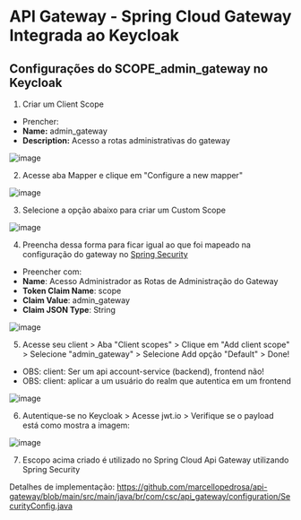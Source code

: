 # API Gateway - Spring Cloud Gateway Integrada ao Keycloak

## Configurações do SCOPE_admin_gateway no Keycloak

1. Criar um Client Scope
   
- Prencher:
- **Name:** admin_gateway
- **Description:** Acesso a rotas administrativas do gateway

![image](https://github.com/user-attachments/assets/ab5b33f3-06a7-411b-8f19-5a4be1a482fc)

2. Acesse aba Mapper e clique em "Configure a new mapper"

![image](https://github.com/user-attachments/assets/b399da75-e822-4e5b-b057-a1768162e6cc)

3. Selecione a opção abaixo para criar um Custom Scope

![image](https://github.com/user-attachments/assets/dd98d070-99b7-488c-9d9e-48f36fe33727)

4. Preencha dessa forma para ficar igual ao que foi mapeado na configuração do gateway no [Spring Security](https://github.com/marcellopedrosa/api-gateway/blob/main/src/main/java/br/com/csc/api_gateway/configuration/SecurityConfig.java) 

- Preencher com:
- **Name**: Acesso Administrador as Rotas de Administração do Gateway
- **Token Claim Name**: scope
- **Claim Value**: admin_gateway
- **Claim JSON Type**: String

![image](https://github.com/user-attachments/assets/9709cfd4-589e-4635-af38-13c973b11335)

5. Acesse seu client > Aba "Client scopes" > Clique em "Add client scope" > Selecione "admin_gateway" > Selecione Add opção "Default" > Done! 
- OBS: client: Ser um api account-service (backend), frontend não!
- OBS: client: aplicar a um usuário do realm que autentica em um frontend

![image](https://github.com/user-attachments/assets/c3242216-287c-4bdd-b13e-722132779e4b)

6. Autentique-se no Keycloak > Acesse jwt.io > Verifique se o payload está como mostra a imagem:

![image](https://github.com/user-attachments/assets/c6cd6d8b-2ddc-427e-b3f1-1439154b53c8)

7. Escopo acima criado é utilizado no Spring Cloud Api Gateway utilizando Spring Security

Detalhes de implementação:
https://github.com/marcellopedrosa/api-gateway/blob/main/src/main/java/br/com/csc/api_gateway/configuration/SecurityConfig.java
